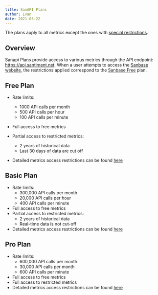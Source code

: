 ```yaml
---
title: SanAPI Plans
author: Ivan
date: 2021-03-22
---
```


The plans apply to all metrics except the ones with [special restrictions](/products-and-plans/special-restrictions).

## Overview

Sanapi Plans provide access to various metrics through the API endpoint: https://api.santiment.net. When a user attempts to access the [Sanbase website](https://app.santiment.net), the restrictions applied correspond to the [Sanbase Free](/products-and-plans/access-plans/sanbase#free-plan) plan.

## Free Plan

- Rate limits:
  - 1000 API calls per month
  - 500 API calls per hour
  - 100 API calls per minute
- Full access to free metrics
- Partial access to restricted metrics:
  - 2 years of historical data
  - Last 30 days of data are cut off

- Detailed metrics access restrictions can be found [here](https://api.santiment.net/graphiql?query=%7B%0A%20%20getAccessRestrictions(plan%3A%20FREE%2C%20product%3A%20SANAPI)%20%7B%0A%20%20%20%20name%0A%20%20%20%20type%0A%20%20%20%20isAccessible%0A%20%20%20%20isRestricted%0A%20%20%20%20restrictedFrom%0A%20%20%20%20restrictedTo%0A%20%20%7D%0A%7D%0A)

## Basic Plan

- Rate limits:
  - 300,000 API calls per month
  - 20,000 API calls per hour
  - 400 API calls per minute
- Full access to free metrics
- Partial access to restricted metrics:
  - 2 years of historical data
  - Real-time data is not cut-off
- Detailed metrics access restrictions can be found [here](https://api.santiment.net/graphiql?query=%7B%0A%20%20getAccessRestrictions(plan%3A%20BASIC%2C%20product%3A%20SANAPI)%20%7B%0A%20%20%20%20name%0A%20%20%20%20type%0A%20%20%20%20isAccessible%0A%20%20%20%20isRestricted%0A%20%20%20%20restrictedFrom%0A%20%20%20%20restrictedTo%0A%20%20%7D%0A%7D%0A)

## Pro Plan

- Rate limits:
  - 600,000 API calls per month
  - 30,000 API calls per month
  - 600 API calls per minute
- Full access to free metrics
- Full access to restricted metrics
- Detailed metrics access restrictions can be found [here](https://api.santiment.net/graphiql?query=%7B%0A%20%20getAccessRestrictions(plan%3A%20PRO%2C%20product%3A%20SANAPI)%20%7B%0A%20%20%20%20name%0A%20%20%20%20type%0A%20%20%20%20isAccessible%0A%20%20%20%20isRestricted%0A%20%20%20%20restrictedFrom%0A%20%20%20%20restrictedTo%0A%20%20%7D%0A%7D%0A)
